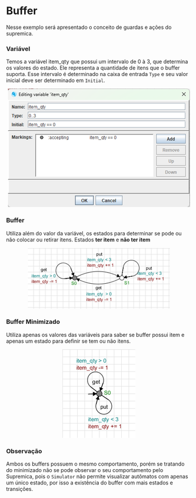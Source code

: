 # Buffer

Nesse exemplo será apresentado o conceito de guardas e ações do supremica.

### Variável  
Temos a variável item_qty que possui um intervalo de 0 à 3, que determina os valores do estado. Ele representa a quantidade de itens que o buffer suporta. Esse intervalo é determinado na caixa de entrada  `Type` e seu valor inicial deve ser determinado em `Initial`.

<p align="center">
  <img src="../../imagens/variavel_buffer.png" alt="deadlock_e_livelock"/>
</p>

### Buffer
Utiliza além do valor da variável, os estados para determinar se pode ou não colocar ou retirar itens.
Estados **ter item** e **não ter item**

<p align="center">
  <img src="../../imagens/buffer.png" alt="deadlock_e_livelock"/>
</p>

### Buffer Minimizado
Utiliza apenas os valores das variáveis para saber se buffer possui item e apenas um estado para definir se tem ou não itens.

<p align="center">
  <img src="../../imagens/buffer_min.png" alt="deadlock_e_livelock"/>
</p>


### Observação
Ambos os buffers possuem o mesmo comportamento, porém  se tratando do minimizado não se pode observar o seu comportamento pelo Supremica, pois o `Simulator` não permite visualizar autômatos com apenas um único estado, por isso a existência do buffer com mais estados e transições.